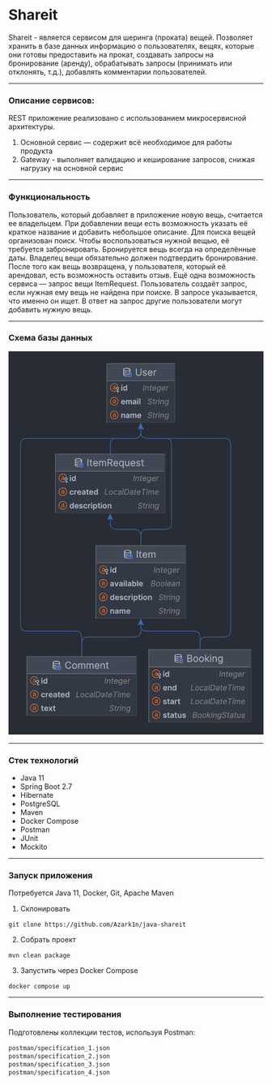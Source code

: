 # Shareit

Shareit - является сервисом для шеринга (проката) вещей. Позволяет хранить в базе данных информацию о пользователях, вещях, которые они готовы предоставить на прокат, создавать запросы на бронирование (аренду), обрабатывать запросы (принимать или отклонять, т.д.), добавлять комментарии пользователей.

---

### Описание сервисов:

REST приложение реализовано с использованием микросервисной архитектуры.

1. Основной сервис — содержит всё необходимое для работы продукта
2. Gateway - выполняет валидацию и кеширование запросов, снижая нагрузку на основной сервис

---

### Функциональность

Пользователь, который добавляет в приложение новую вещь, считается ее владельцем. При добавлении вещи есть возможность указать её краткое название и добавить небольшое описание. Для поиска вещей организован поиск. Чтобы воспользоваться нужной вещью, её требуется забронировать. Бронируется вещь всегда на определённые даты. Владелец вещи обязательно должен подтвердить бронирование. После того как вещь возвращена, у пользователя, который её арендовал, есть возможность оставить отзыв. Ещё одна возможность сервиса — запрос вещи ItemRequest. Пользователь создаёт запрос, если нужная ему вещь не найдена при поиске. В запросе указывается, что именно он ищет. В ответ на запрос другие пользователи могут добавить нужную вещь.

---

### Схема базы данных

![er-diagram.png](specifications/er-diagram.png)

---

### Стек технологий

* Java 11
* Spring Boot 2.7
* Hibernate
* PostgreSQL
* Maven
* Docker Compose
* Postman
* JUnit
* Mockito

---

### Запуск приложения

Потребуется Java 11, Docker, Git, Apache Maven

1. Склонировать

```shell
git clone https://github.com/Azark1n/java-shareit
```

2. Собрать проект

```shell
mvn clean package
```

3. Запустить через Docker Compose

```shell
docker compose up
```

---

### Выполнение тестирования

Подготовлены коллекции тестов, используя Postman:

```shell
postman/specification_1.json
postman/specification_2.json
postman/specification_3.json
postman/specification_4.json
```
